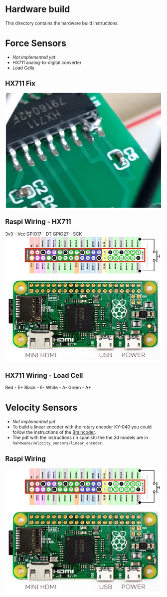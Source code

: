 # Hardware build
This directory contains the hardware build instructions.

# Force Sensors
- *Not implemented yet*
- HX711 analog-to-digital converter
- Load Cells

## HX711 Fix
![HX711 Fix](./force_sensors/hx711_fix.png)

## Raspi Wiring - HX711
3v3    - Vcc
GPIO17 - DT
GPIO27 - SCK
![Raspi GPIO](./raspi_w_gpio.jpg)


## HX711 Wiring - Load Cell
Red   - E+
Black - E-
White - A-
Green - A+

# Velocity Sensors
- *Not implemented yet*
- To build a linear encoder with the rotary encoder KY-040 you could follow the instructions of the [Braincoder](./velocity_sensors/linear_encoder/Braincoder.pdf).
- The pdf with the instructions (in spanish) the the 3d models are in `hardware/velocity_sensors/linear_encoder`.


## Raspi Wiring
![Raspi GPIO](./raspi_w_gpio.jpg)

